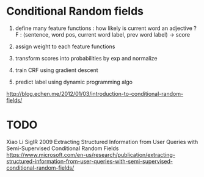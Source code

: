 
# Conditional Random fields

1. define many feature functions : how likely is current word an adjective ?
F : (sentence, word pos, current word label, prev word label) -> score

2. assign weight to each feature functions

3. transform scores into probabilities by exp and normalize

4. train CRF using gradient descent

5. predict label using dynamic programming algo 

http://blog.echen.me/2012/01/03/introduction-to-conditional-random-fields/

# TODO

Xiao Li SigIR 2009 Extracting Structured Information from User Queries with Semi-Supervised Conditional Random Fields https://www.microsoft.com/en-us/research/publication/extracting-structured-information-from-user-queries-with-semi-supervised-conditional-random-fields/
